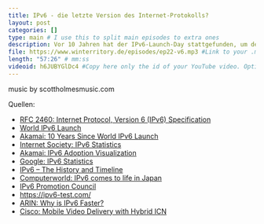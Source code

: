 ```yaml
---
title: IPv6 - die letzte Version des Internet-Protokolls?
layout: post
categories: []
type: main # I use this to split main episodes to extra ones
description: Vor 10 Jahren hat der IPv6-Launch-Day stattgefunden, um den Übergang in den IPv6-Produktionsbetrieb im Internet einzuläuten. Nichtsdestotrotz hat sich der Umstieg von IPv4 auf IPv6 als schwierig erwiesen und kann auch heute bei weitem noch nicht als abgeschlossen bezeichnet werden. In dieser Folge von Neulich im Netz beleuchten wir die ursprünglichen Erwartungen und die Faktoren, die zu dieser langwierigen Transitionsphase geführt haben. Wir analysieren den aktuellen Stand beim Übergang zu IPv6 in unterschiedlichen Ländern und Netzen und diskutieren die Zukunft von IPv6. Welche Lehren lassen sich aus der Entwicklung von und dem Übergang zu IPv6 ziehen? Wird es ein weiteres Internet-Protokoll nach IPv6 geben? Diese und weitere Fragen diskutieren wir in dieser Folge von Neulich im Netz.
file: https://www.winterritory.de/episodes/ep22-v6.mp3 #Link to your .mp3 file
length: "57:26" # mm:ss
videoid: h6JUBYGlDc4 #Copy here only the id of your YouTube video. Optional 
---
```

music by scottholmesmusic.com

Quellen:

* [RFC 2460: Internet Protocol, Version 6 (IPv6) Specification](https://www.rfc-editor.org/info/rfc2460)
* [World IPv6 Launch](https://www.worldipv6launch.org/)
* [Akamai: 10 Years Since World IPv6 Launch](https://www.akamai.com/blog/trends/10-years-since-world-ipv6-launch)
* [Internet Society: IPv6 Statistics](https://www.internetsociety.org/deploy360/ipv6/statistics/)
* [Akamai: IPv6 Adoption Visualization](https://www.akamai.com/internet-station/cyber-attacks/state-of-the-internet-report/ipv6-adoption-visualization)
* [Google: IPv6 Statistics](https://www.google.com/intl/en/ipv6/statistics.html#tab=per-country-ipv6-adoption)
* [IPv6 – The History and Timeline](https://www.ipv6.com/general/ipv6-the-history-and-timeline/)
* [Computerworld: IPv6 comes to life in Japan](https://www.computerworld.com/article/2794575/ipv6-comes-to-life-in-japan.html)
* [IPv6 Promotion Council](https://www.v6pc.jp/en/)
* https://ipv6-test.com/
* [ARIN: Why is IPv6 Faster?](https://www.arin.net/blog/2019/06/25/why-is-ipv6-faster/)
* [Cisco: Mobile Video Delivery with Hybrid ICN ](https://www.cisco.com/c/dam/en/us/solutions/collateral/service-provider/ultra-services-platform/mwc17-hicn-video-wp.pdf)
